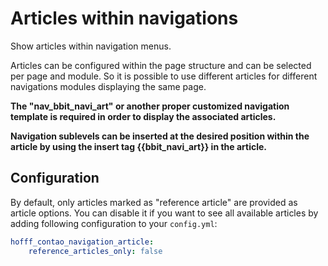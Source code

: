 Articles within navigations
===========================

Show articles within navigation menus.

Articles can be configured within the page structure and can be selected per page and module. So it is possible to use 
different articles for different navigations modules displaying the same page.

**The "nav_bbit_navi_art" or another proper customized navigation template is required in order to display the 
associated articles.**

**Navigation sublevels can be inserted at the desired position within
the article by using the insert tag {{bbit_navi_art}} in the
article.**


Configuration
-------------

By default, only articles marked as "reference article" are provided as article options. You can disable it if you want
to see all available articles by adding following configuration to your `config.yml`:

```yaml
hofff_contao_navigation_article:
    reference_articles_only: false
```
